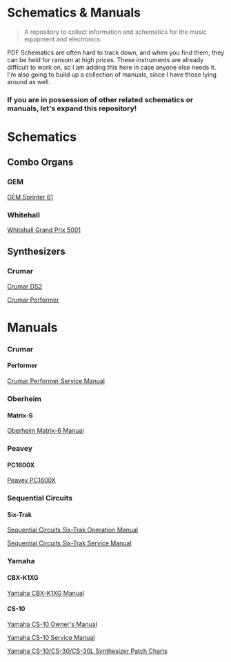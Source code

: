 # Schematics & Manuals
> A repository to collect information and schematics for the music equipment and electronics.

PDF Schematics are often hard to track down, and when you find them, they can be held for ransom at high prices. These instruments are already difficult to work on, so I am adding this here in case anyone else needs it. I'm also going to build up a collection of manuals, since I have those lying around as well.

### If you are in possession of other related schematics or manuals, let's expand this repository!

# Schematics
## Combo Organs
### GEM
[GEM Sprinter 61](https://github.com/joeynotjoe/schematics/blob/master/Schematics/Combo%20Organs/GEM/GEM%20Sprinter%2061%20Schematics%202nd%20Edition%20-%201981.pdf)

### Whitehall
[Whitehall Grand Prix 5001](https://github.com/joeynotjoe/schematics/blob/master/Schematics/Combo%20Organs/Whitehall/Whitehall%20Grand%20Prix%20Model%205001%20Combo%20Organ%20Schematic.jpg)

## Synthesizers
### Crumar
[Crumar DS2](https://github.com/joeynotjoe/schematics/blob/master/Schematics/Synthesizers/Crumar/Crumar%20DS2%20Schematic.pdf)

[Crumar Performer](https://github.com/joeynotjoe/schematics/blob/master/Schematics/Synthesizers/Crumar/Crumar%20Performer%20Schematic.pdf)

# Manuals
### Crumar
#### Performer
[Crumar Performer Service Manual](https://github.com/joeynotjoe/schematics/blob/master/Manuals/Crumar/Crumar%20Performer/Crumar%20Performer%20Service%20Manual.pdf)

### Oberheim
#### Matrix-6
[Oberheim Matrix-6 Manual](https://github.com/joeynotjoe/schematics/blob/master/Manuals/Oberheim/Oberheim%20Matrix-6/Oberheim%20Matrix-6%20Owner's%20Manual.pdf)

### Peavey
#### PC1600X
[Peavey PC1600X](https://github.com/joeynotjoe/schematics/blob/master/Manuals/Peavey/Peavey%20PC1600X/Peavey%20PC1600X%20Manual.pdf)

### Sequential Circuits
#### Six-Trak
[Sequential Circuits Six-Trak Operation Manual](https://github.com/joeynotjoe/schematics/blob/master/Manuals/Sequential%20Circuits/Sequential%20Circuits%20Six-Trak/Sequential%20Circuits%20Six-Trak%20Operation%20Manual.pdf)

[Sequential Circuits Six-Trak Service Manual](https://github.com/joeynotjoe/schematics/blob/master/Manuals/Sequential%20Circuits/Sequential%20Circuits%20Six-Trak/Sequential%20Circuits%20Six-Trak%20Service%20Manual.pdf)

### Yamaha
#### CBX-K1XG
[Yamaha CBX-K1XG Manual](https://github.com/joeynotjoe/schematics/blob/master/Manuals/Yamaha/Yamaha%20CBX-K1XG/Yamaha%20CBX-K1XG%20Manual.pdf)

#### CS-10
[Yamaha CS-10 Owner's Manual](https://github.com/joeynotjoe/schematics/blob/master/Manuals/Yamaha/Yamaha%20CS-10/Yamaha%20CS-10%20Owner's%20Manual.pdf)

[Yamaha CS-10 Service Manual](https://github.com/joeynotjoe/schematics/blob/master/Manuals/Yamaha/Yamaha%20CS-10/Yamaha%20CS-10%20Service%20Manual.pdf)

[Yamaha CS-10/CS-30/CS-30L Synthesizer Patch Charts](https://github.com/joeynotjoe/schematics/blob/master/Manuals/Yamaha/Yamaha%20CS-10/Yamaha%20CS-10%20Synthesizer%20Patch%20Charts.pdf)
